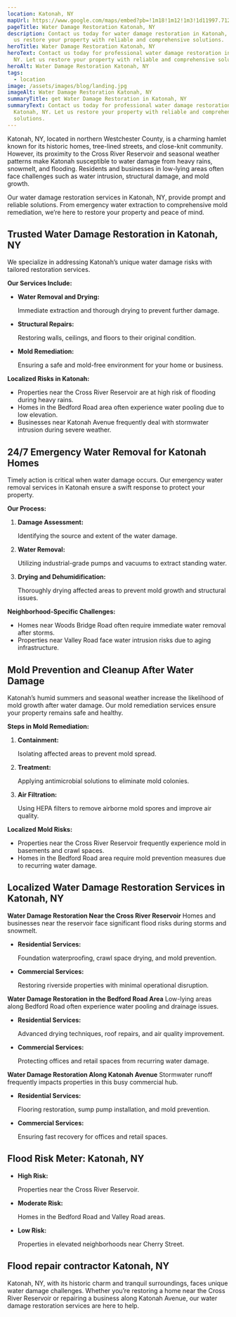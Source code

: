 ```yaml
---
location: Katonah, NY
mapUrl: https://www.google.com/maps/embed?pb=!1m18!1m12!1m3!1d11997.71219993664!2d-73.69605514300049!3d41.25601498915197!2m3!1f0!2f0!3f0!3m2!1i1024!2i768!4f13.1!3m3!1m2!1s0x89c2b04ef939baf1%3A0x74f23c5b212ed3e7!2sKatonah%2C%20NY%2010536!5e0!3m2!1sen!2sus!4v1735693607886!5m2!1sen!2sus
pageTitle: Water Damage Restoration Katonah, NY
description: Contact us today for water damage restoration in Katonah, NY. Let
  us restore your property with reliable and comprehensive solutions.
heroTitle: Water Damage Restoration Katonah, NY
heroText: Contact us today for professional water damage restoration in Katonah,
  NY. Let us restore your property with reliable and comprehensive solutions.
heroAlt: Water Damage Restoration Katonah, NY
tags:
  - location
image: /assets/images/blog/landing.jpg
imageAlt: Water Damage Restoration Katonah, NY
summaryTitle: get Water Damage Restoration in Katonah, NY
summaryText: Contact us today for professional water damage restoration in
  Katonah, NY. Let us restore your property with reliable and comprehensive
  solutions.
---
```

Katonah, NY, located in northern Westchester County, is a charming hamlet known for its historic homes, tree-lined streets, and close-knit community. However, its proximity to the Cross River Reservoir and seasonal weather patterns make Katonah susceptible to water damage from heavy rains, snowmelt, and flooding. Residents and businesses in low-lying areas often face challenges such as water intrusion, structural damage, and mold growth.

Our water damage restoration services in Katonah, NY, provide prompt and reliable solutions. From emergency water extraction to comprehensive mold remediation, we’re here to restore your property and peace of mind.

## **Trusted Water Damage Restoration in Katonah, NY**

We specialize in addressing Katonah’s unique water damage risks with tailored restoration services.

**Our Services Include:**

* **Water Removal and Drying:**

   Immediate extraction and thorough drying to prevent further damage.
* **Structural Repairs:**

   Restoring walls, ceilings, and floors to their original condition.
* **Mold Remediation:**

   Ensuring a safe and mold-free environment for your home or business.

**Localized Risks in Katonah:**

* Properties near the Cross River Reservoir are at high risk of flooding during heavy rains.
* Homes in the Bedford Road area often experience water pooling due to low elevation.
* Businesses near Katonah Avenue frequently deal with stormwater intrusion during severe weather.

## **24/7 Emergency Water Removal for Katonah Homes**

Timely action is critical when water damage occurs. Our emergency water removal services in Katonah ensure a swift response to protect your property.

**Our Process:**

1. **Damage Assessment:**

    Identifying the source and extent of the water damage.
2. **Water Removal:**

    Utilizing industrial-grade pumps and vacuums to extract standing water.
3. **Drying and Dehumidification:**

    Thoroughly drying affected areas to prevent mold growth and structural issues.

**Neighborhood-Specific Challenges:**

* Homes near Woods Bridge Road often require immediate water removal after storms.
* Properties near Valley Road face water intrusion risks due to aging infrastructure.

## **Mold Prevention and Cleanup After Water Damage**

Katonah’s humid summers and seasonal weather increase the likelihood of mold growth after water damage. Our mold remediation services ensure your property remains safe and healthy.

**Steps in Mold Remediation:**

1. **Containment:**

    Isolating affected areas to prevent mold spread.
2. **Treatment:**

    Applying antimicrobial solutions to eliminate mold colonies.
3. **Air Filtration:**

    Using HEPA filters to remove airborne mold spores and improve air quality.

**Localized Mold Risks:**

* Properties near the Cross River Reservoir frequently experience mold in basements and crawl spaces.
* Homes in the Bedford Road area require mold prevention measures due to recurring water damage.

## **Localized Water Damage Restoration Services in Katonah, NY**

**Water Damage Restoration Near the Cross River Reservoir**
Homes and businesses near the reservoir face significant flood risks during storms and snowmelt.

* **Residential Services:**

   Foundation waterproofing, crawl space drying, and mold prevention.
* **Commercial Services:**

   Restoring riverside properties with minimal operational disruption.

**Water Damage Restoration in the Bedford Road Area**
Low-lying areas along Bedford Road often experience water pooling and drainage issues.

* **Residential Services:**

   Advanced drying techniques, roof repairs, and air quality improvement.
* **Commercial Services:**

   Protecting offices and retail spaces from recurring water damage.

**Water Damage Restoration Along Katonah Avenue**
Stormwater runoff frequently impacts properties in this busy commercial hub.

* **Residential Services:**

   Flooring restoration, sump pump installation, and mold prevention.
* **Commercial Services:**

   Ensuring fast recovery for offices and retail spaces.

## **Flood Risk Meter: Katonah, NY**

* **High Risk:**

   Properties near the Cross River Reservoir.
* **Moderate Risk:**

   Homes in the Bedford Road and Valley Road areas.
* **Low Risk:**

   Properties in elevated neighborhoods near Cherry Street.

## **Flood repair contractor Katonah, NY**

Katonah, NY, with its historic charm and tranquil surroundings, faces unique water damage challenges. Whether you’re restoring a home near the Cross River Reservoir or repairing a business along Katonah Avenue, our water damage restoration services are here to help.
